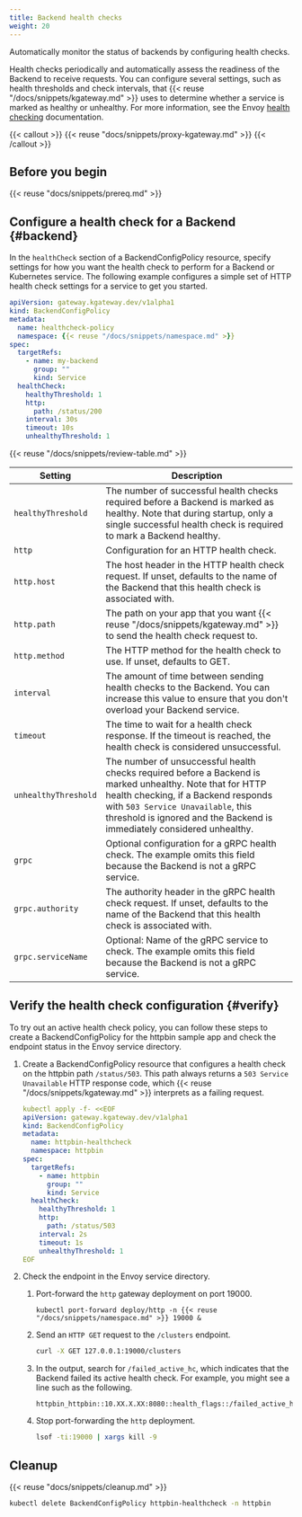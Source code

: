 ```yaml
---
title: Backend health checks
weight: 20
---
```


Automatically monitor the status of backends by configuring health checks.

Health checks periodically and automatically assess the readiness of the Backend to receive requests. You can configure several settings, such as health thresholds and check intervals, that {{< reuse "/docs/snippets/kgateway.md" >}} uses to determine whether a service is marked as healthy or unhealthy. For more information, see the Envoy [health checking](https://www.envoyproxy.io/docs/envoy/latest/intro/arch_overview/upstream/health_checking#arch-overview-health-checking) documentation.

{{< callout >}}
{{< reuse "docs/snippets/proxy-kgateway.md" >}}
{{< /callout >}}

## Before you begin

{{< reuse "docs/snippets/prereq.md" >}}
 
## Configure a health check for a Backend {#backend}

In the `healthCheck` section of a BackendConfigPolicy resource, specify settings for how you want the health check to perform for a Backend or Kubernetes service. The following example configures a simple set of HTTP health check settings for a service to get you started.

```yaml
apiVersion: gateway.kgateway.dev/v1alpha1
kind: BackendConfigPolicy
metadata:
  name: healthcheck-policy
  namespace: {{< reuse "/docs/snippets/namespace.md" >}}
spec:
  targetRefs:
    - name: my-backend
      group: ""
      kind: Service
  healthCheck:
    healthyThreshold: 1
    http:
      path: /status/200
    interval: 30s
    timeout: 10s
    unhealthyThreshold: 1
```

{{< reuse "/docs/snippets/review-table.md" >}}

| Setting | Description |
| ------- | ----------- |
| `healthyThreshold` | The number of successful health checks required before a Backend is marked as healthy. Note that during startup, only a single successful health check is required to mark a Backend healthy. |
| `http` | Configuration for an HTTP health check. |
| `http.host` | The host header in the HTTP health check request. If unset, defaults to the name of the Backend that this health check is associated with. |
| `http.path` | The path on your app that you want {{< reuse "/docs/snippets/kgateway.md" >}} to send the health check request to. |
| `http.method` | The HTTP method for the health check to use. If unset, defaults to GET. |
| `interval` | The amount of time between sending health checks to the Backend. You can increase this value to ensure that you don't overload your Backend service. |
| `timeout` | The time to wait for a health check response. If the timeout is reached, the health check is considered unsuccessful. |
| `unhealthyThreshold` | The number of unsuccessful health checks required before a Backend is marked unhealthy. Note that for HTTP health checking, if a Backend responds with `503 Service Unavailable`, this threshold is ignored and the Backend is immediately considered unhealthy. |
| `grpc` | Optional configuration for a gRPC health check. The example omits this field because the Backend is not a gRPC service. |
| `grpc.authority` | The authority header in the gRPC health check request. If unset, defaults to the name of the Backend that this health check is associated with. |
| `grpc.serviceName` | Optional: Name of the gRPC service to check. The example omits this field because the Backend is not a gRPC service. |

## Verify the health check configuration {#verify}

To try out an active health check policy, you can follow these steps to create a BackendConfigPolicy for the httpbin sample app and check the endpoint status in the Envoy service directory.

1. Create a BackendConfigPolicy resource that configures a health check on the httpbin path `/status/503`. This path always returns a `503 Service Unavailable` HTTP response code, which {{< reuse "/docs/snippets/kgateway.md" >}} interprets as a failing request.
   ```yaml
   kubectl apply -f- <<EOF
   apiVersion: gateway.kgateway.dev/v1alpha1
   kind: BackendConfigPolicy
   metadata:
     name: httpbin-healthcheck
     namespace: httpbin
   spec:
     targetRefs:
       - name: httpbin
         group: ""
         kind: Service
     healthCheck:
       healthyThreshold: 1
       http:
         path: /status/503
       interval: 2s
       timeout: 1s
       unhealthyThreshold: 1
   EOF
   ```

2. Check the endpoint in the Envoy service directory.
   1. Port-forward the `http` gateway deployment on port 19000.
      ```shell
      kubectl port-forward deploy/http -n {{< reuse "/docs/snippets/namespace.md" >}} 19000 &
      ```
   2. Send an `HTTP GET` request to the `/clusters` endpoint.
      ```sh
      curl -X GET 127.0.0.1:19000/clusters
      ```
   3. In the output, search for `/failed_active_hc`, which indicates that the Backend failed its active health check. For example, you might see a line such as the following.
      ```
      httpbin_httpbin::10.XX.X.XX:8080::health_flags::/failed_active_hc
      ```
   4. Stop port-forwarding the `http` deployment.
      ```sh
      lsof -ti:19000 | xargs kill -9
      ```

## Cleanup

{{< reuse "docs/snippets/cleanup.md" >}}

```sh
kubectl delete BackendConfigPolicy httpbin-healthcheck -n httpbin
```